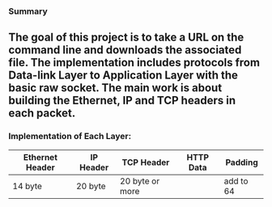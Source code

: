 ### Summary
The goal of this project is to take a URL on the command line and downloads the associated file.
The implementation includes protocols from Data-link Layer to Application Layer with the basic raw socket.
The main work is about building the Ethernet, IP and TCP headers in each packet.
---
### Implementation of Each Layer:
Ethernet Header | IP Header |     TCP Header     | HTTP Data | Padding
---             | ---       | ---                | ---       | ---
    14 byte     |  20 byte  |   20 byte or more  |           |add to 64